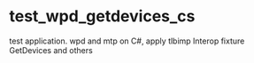 # test_wpd_getdevices_cs
test application. wpd and mtp on C#, apply tlbimp Interop fixture GetDevices and others
